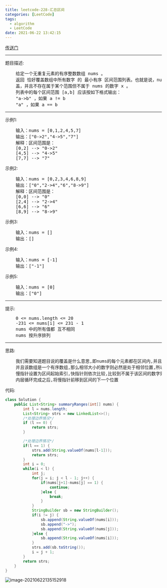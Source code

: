 ```yaml
---
title: leetcode-228-汇总区间
categories: [LeetCode]
tags:
  - algorithm
  - LeetCode
date: 2021-06-22 13:42:15
---
```


<a href="https://leetcode-cn.com/problems/summary-ranges/">传送门</a>

<hr/>

题目描述:

<pre>
    给定一个无重复元素的有序整数数组 nums 。
    返回 恰好覆盖数组中所有数字 的 最小有序 区间范围列表。也就是说，nums 的每个元素都恰好被某个区间范围所覆
    盖，并且不存在属于某个范围但不属于 nums 的数字 x 。
    列表中的每个区间范围 [a,b] 应该按如下格式输出：
	"a->b" ，如果 a != b
	"a" ，如果 a == b
</pre>

<hr/>

示例1:

<pre>
    输入：nums = [0,1,2,4,5,7]
	输出：["0->2","4->5","7"]
	解释：区间范围是：
	[0,2] --> "0->2"
	[4,5] --> "4->5"
	[7,7] --> "7"
</pre>

示例2:

<pre>
    输入：nums = [0,2,3,4,6,8,9]
	输出：["0","2->4","6","8->9"]
	解释：区间范围是：
	[0,0] --> "0"
	[2,4] --> "2->4"
	[6,6] --> "6"
	[8,9] --> "8->9"
</pre>

示例3:

<pre>
    输入：nums = []
	输出：[]
</pre>

示例4:

<pre>
    输入：nums = [-1]
	输出：["-1"]
</pre>

示例5:

<pre>
    输入：nums = [0]
	输出：["0"]
</pre>

<hr/>

提示:

<pre>
    0 <= nums.length <= 20
	-231 <= nums[i] <= 231 - 1
	nums 中的所有值都 互不相同
	nums 按升序排列
</pre>

<hr/>

思路:

<pre>
    我们需要知道题目说的覆盖是什么意思,即nums的每个元素都在区间内,并且不存在有该区间的数字不在nums中
    并且该数组是一个有序数组,那么相邻大小的数字则必然是处于相邻位置,所以我们只需要设置双指针即可
    慢指针设置为区间起始索引,快指针则依次比较,比较到不属于该区间的数字则退出内层循环,并且将该区间加入list中
    内层循环完成之后,将慢指针前移到区间的下一个位置
</pre>

代码:

```java
class Solution {
    public List<String> summaryRanges(int[] nums) {
        int l = nums.length;
        List<String> strs = new LinkedList<>();
        /*处理边界情况*/
        if (l == 0) {
            return strs;
        }

        /*处理边界情况*/
        if(l == 1) {
            strs.add(String.valueOf(nums[l-1]));
            return strs;
        }
        int i = 0;
        while(i < l) {
            int j;
            for(j = i; j < l - 1; j++) {
                if(nums[j+1]-nums[j] == 1) {
                    continue;
                }else {
                    break;
                }
            }
            StringBuilder sb = new StringBuilder();
            if(i != j) {
                sb.append(String.valueOf(nums[i]));
                sb.append("->");
                sb.append(String.valueOf(nums[j]));
            }else {
                sb.append(String.valueOf(nums[i]));
            }
            strs.add(sb.toString());
            i = j + 1;
        }
        return strs;
    }
}
```

![image-20210622135152918](https://gitee.com/cao_ziqiang/img/raw/master/20210622135153.png)

